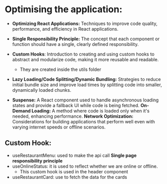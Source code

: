 # Optimising the application:

- **Optimizing React Applications:** Techniques to improve code quality, performance, and efficiency in React applications.

- **Single Responsibility Principle:** The concept that each component or function should have a single, clearly defined responsibility.

- **Custom Hooks**: Introduction to creating and using custom hooks to abstract and modularize code, making it more reusable and readable.

  - They are created inside the utils folder

- **Lazy Loading/Code Splitting/Dynamic Bundling:** Strategies to reduce initial bundle size and improve load times by splitting code into smaller, dynamically loaded chunks.

- **Suspense:** A React component used to handle asynchronous loading states and provide a fallback UI while code is being fetched.
  **On-Demand Loading:** A method where code is loaded only when it's needed, enhancing performance.
  **Network Optimization:** Considerations for building applications that perform well even with varying internet speeds or offline scenarios.

## Custom Hook:

- useRestaurantMenu: used to make the api call **Single page responsibility principle**
- useOnlineStatus: it is used to reflect whether we are online or offline.
  - This custom hook is used in the header  component
- useRestaurantCard: use to fetch the data for the cards
